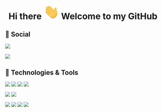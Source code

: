 
<h1 align=center>Hi there <img src="https://github.com/PhilipMurray/PhilipMurray/blob/master/wave.gif" width="50px"> Welcome to my GitHub</h1>

## :speech_balloon: Social
[![](https://img.shields.io/static/v1?label=Web%20Site&message=philipmurray.github.io&color=blue&style=flat-square&logo=HTML5)][1]

[![](https://img.shields.io/static/v1?label=LinkedIn&message=Philip%20Murray&color=blue&style=flat-square&logo=LinkedIn)][2]

## 🔧 Technologies & Tools
![](https://img.shields.io/static/v1?label=Code&message=C%23&color=blue&style=flat-square&logo=C-Sharp)
![](https://img.shields.io/static/v1?label=Code&message=HTML&color=blue&style=flat-square&logo=HTML5)
![](https://img.shields.io/static/v1?label=Code&message=JavaScript&color=blue&style=flat-square&logo=JavaScript)
![](https://img.shields.io/static/v1?label=Code&message=CSS&color=blue&style=flat-square&logo=CSS3)

![](https://img.shields.io/static/v1?label=Tools&message=MS%20SQL&color=blue&style=flat-square&logo=Microsoft-SQL-Server)
![](https://img.shields.io/static/v1?label=Tools&message=Postman&color=blue&style=flat-square&logo=Postman)

![](https://img.shields.io/static/v1?label=Frameworks&message=RESTful%20API&color=blue&style=flat-square&logo=Visual-Studio)
![](https://img.shields.io/static/v1?label=Frameworks&message=.NET&color=blue&style=flat-square&logo=Visual-Studio)
![](https://img.shields.io/static/v1?label=Frameworks&message=.NET%20Core&color=blue&style=flat-square&logo=Visual-Studio)
![](https://img.shields.io/static/v1?label=Frameworks&message=Entity%20Framework&color=blue&style=flat-square&logo=Visual-Studio)

<!---Links: -->
[1]: https://philipmurray.github.io/
[2]: https://www.linkedin.com/in/philipsmurray/
